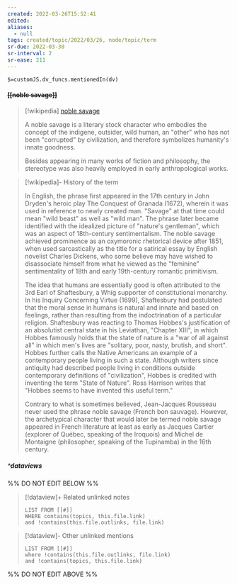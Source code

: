 ```yaml
---
created: 2022-03-26T15:52:41 
edited: 
aliases:
  - null
tags: created/topic/2022/03/26, node/topic/term
sr-due: 2022-03-30
sr-interval: 2
sr-ease: 211
---
```

`$=customJS.dv_funcs.mentionedIn(dv)`

#### <s class="topic-title">[[noble savage]]</s>

> [!wikipedia] [noble savage](https://en.wikipedia.org/wiki/Noble%20savage)
> 
> A noble savage is a literary stock character who embodies the concept of the indigene, outsider, wild human, an "other" who has not been "corrupted" by civilization, and therefore symbolizes humanity's innate goodness. 
> 
> Besides appearing in many works of fiction and philosophy, the stereotype was also heavily employed in early anthropological works. 
> 

> [!wikipedia]- History of the term
> 
> 
> In English, the phrase first appeared in the 17th century in John Dryden's heroic play The Conquest of Granada (1672), wherein it was used in reference to newly created man. "Savage" at that time could mean "wild beast" as well as "wild man". The phrase later became identified with the idealized picture of "nature's gentleman", which was an aspect of 18th-century sentimentalism. The noble savage achieved prominence as an oxymoronic rhetorical device after 1851, when used sarcastically as the title for a satirical essay by English novelist Charles Dickens, who some believe may have wished to disassociate himself from what he viewed as the "feminine" sentimentality of 18th and early 19th-century romantic primitivism. 
> 
> The idea that humans are essentially good is often attributed to the 3rd Earl of Shaftesbury, a Whig supporter of constitutional monarchy. In his Inquiry Concerning Virtue (1699), Shaftesbury had postulated that the moral sense in humans is natural and innate and based on feelings, rather than resulting from the indoctrination of a particular religion. Shaftesbury was reacting to Thomas Hobbes's justification of an absolutist central state in his Leviathan, "Chapter XIII", in which Hobbes famously holds that the state of nature is a "war of all against all" in which men's lives are "solitary, poor, nasty, brutish, and short". Hobbes further calls the Native Americans an example of a contemporary people living in such a state. Although writers since antiquity had described people living in conditions outside contemporary definitions of "civilization", Hobbes is credited with inventing the term "State of Nature". Ross Harrison writes that "Hobbes seems to have invented this useful term." 
> 
> Contrary to what is sometimes believed, Jean-Jacques Rousseau never used the phrase noble savage (French bon sauvage). However, the archetypical character that would later be termed noble savage appeared in French literature at least as early as Jacques Cartier (explorer of Québec, speaking of the Iroquois) and Michel de Montaigne (philosopher, speaking of the Tupinamba) in the 16th century.
>


##### ^dataviews

%% DO NOT EDIT BELOW %%
> [!dataview]+ Related unlinked notes
> ```dataview
> LIST FROM [[#]]
> WHERE contains(topics, this.file.link)
> and !contains(this.file.outlinks, file.link)
> ```
 
> [!dataview]- Other unlinked mentions
> ```dataview
> LIST FROM [[#]]
> where !contains(this.file.outlinks, file.link)
> and !contains(topics, this.file.link)
> ```

%% DO NOT EDIT ABOVE %%
